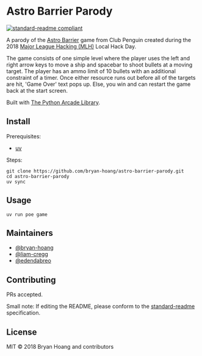 # Astro Barrier Parody

[![standard-readme compliant](https://img.shields.io/badge/standard--readme-OK-green.svg?style=flat-square)](https://github.com/RichardLitt/standard-readme)

A parody of the [Astro Barrier][astro-barrier-wiki] game from Club Penguin
created during the 2018 [Major League Hacking (MLH)][mlh] Local Hack Day.

[mlh]: https://mlh.io/about
[astro-barrier-wiki]: https://clubpenguin.fandom.com/wiki/Astro_Barrier

The game consists of one simple level where the player uses the left and right
arrow keys to move a ship and spacebar to shoot bullets at a moving target. The
player has an ammo limit of 10 bullets with an additional constraint of a timer.
Once either resource runs out before all of the targets are hit, 'Game Over'
text pops up. Else, you win and can restart the game back at the start screen.

Built with [The Python Arcade Library][arcade].

[arcade]: https://github.com/pythonarcade/arcade

## Install

Prerequisites:

- [uv](https://docs.astral.sh/uv/getting-started/installation/)

Steps:

```console
git clone https://github.com/bryan-hoang/astro-barrier-parody.git
cd astro-barrier-parody
uv sync
```

## Usage

```console
uv run poe game
```

## Maintainers

- [@bryan-hoang](https://github.com/bryan-hoang)
- [@liam-cregg](https://github.com/liam-cregg)
- [@edendabreo](https://github.com/edendabreo)

## Contributing

PRs accepted.

Small note: If editing the README, please conform to the
[standard-readme](https://github.com/RichardLitt/standard-readme) specification.

## License

MIT © 2018 Bryan Hoang and contributors
